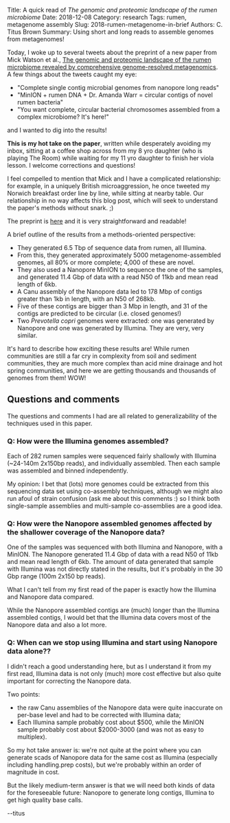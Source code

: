 Title: A quick read of _The genomic and proteomic landscape of the rumen microbiome_
Date: 2018-12-08
Category: research
Tags: rumen, metagenome assembly
Slug: 2018-rumen-metagenome-in-brief
Authors: C. Titus Brown
Summary: Using short and long reads to assemble genomes from metagenomes!

Today, I woke up to several tweets about the preprint of a new paper from Mick
Watson et al.,
[The genomic and proteomic landscape of the rumen microbiome revealed by comprehensive genome-resolved metagenomics](https://twitter.com/BioMickWatson/status/1071443060914032640). A few things about the tweets caught my eye:

* "Complete single contig microbial genomes from nanopore long reads"
* "MinION + rumen DNA + Dr. Amanda Warr = circular contigs of novel rumen bacteria"
* "You want complete, circular bacterial chromosomes assembled from a complex microbiome? It's here!"

and I wanted to dig into the results!

**This is my hot take on the paper**, written while desperately
avoiding my inbox, sitting at a coffee shop across from my 8 yro
daughter (who is playing The Room) while waiting for my 11 yro
daughter to finish her viola lesson.  I welcome corrections and
questions!

I feel compelled to mention that Mick and I have a complicated
relationship: for example, in a uniquely British microaggression, he
once tweeted my Norwich breakfast order line by line, while sitting at
nearby table. Our relationship in no way affects this blog post, which
will seek to understand the paper's methods without snark. ;)

The preprint is
[here](https://www.biorxiv.org/content/early/2018/12/08/489443) and it
is very straightforward and readable!

A brief outline of the results from a methods-oriented perspective:

* They generated 6.5 Tbp of sequence data from rumen, all Illumina.
* From this, they generated approximately 5000 metagenome-assembled genomes, all 80% or more complete; 4,000 of these are novel.
* They also used a Nanopore MinION to sequence the one of the samples, and generated 11.4 Gbp of data with a read N50 of 11kb and mean read length of 6kb.
* A Canu assembly of the Nanopore data led to 178 Mbp of contigs greater than 1kb in length, with an N50 of 268kb.
* Five of these contigs are bigger than 3 Mbp in length, and 31 of the contigs are predicted to be circular (i.e. closed genomes!)
* Two *Prevotella copri* genomes were extracted: one was generated by Nanopore and one was generated by Illumina. They are very, very similar.

It's hard to describe how exciting these results are! While rumen
communities are still a far cry in complexity from soil and sediment
communities, they are much more complex than acid mine drainage and
hot spring communities, and here we are getting thousands and
thousands of genomes from them! WOW!

## Questions and comments

The questions and comments I had are all related to generalizability
of the techniques used in this paper.

### Q: How were the Illumina genomes assembled?

Each of 282 rumen samples were sequenced fairly shallowly with
Illumina (~24-140m 2x150bp reads), and individually assembled. Then
each sample was assembled and binned independently.

My opinion: I bet that (lots) more genomes could be extracted from
this sequencing data set using co-assembly techniques, although we
might also run afoul of strain confusion (ask me about this comments
:) so I think both single-sample assemblies and multi-sample
co-assemblies are a good idea.

### Q: How were the Nanopore assembled genomes affected by the shallower coverage of the Nanopore data?

One of the samples was sequenced with both Illumina and Nanopore, with
a MinION.  The Nanopore generated 11.4 Gbp of data with a read N50 of
11kb and mean read length of 6kb. The amount of data generated that
sample with Illumina was not directly stated in the results, but 
it's probably in the 30 Gbp range (100m 2x150 bp reads).

What I can't tell from my first read of the paper is exactly how the
Illumina and Nanopore data compared.

While the Nanopore assembled contigs are (much) longer than the
Illumina assembled contigs, I would bet that the Illumina data covers
most of the Nanopore data and also a lot more.

### Q: When can we stop using Illumina and start using Nanopore data alone??

I didn't reach a good understanding here, but as I understand it from
my first read, Illumina data is not only (much) more cost effective
but also quite important for correcting the Nanopore data.  

Two points:

* the raw Canu assemblies of the Nanopore data were quite inaccurate on per-base level and had to be corrected with Illumina data;
* Each Illumina sample probably cost about $500, while the MinION
  sample probably cost about $2000-3000 (and was not as easy to
  multiplex).

So my hot take answer is: we're not quite at the point where you can
generate scads of Nanopore data for the same cost as Illumina (especially
including handling.prep costs), but we're probably within an order of
magnitude in cost.

But the likely medium-term answer is that we will need both kinds of data
for the foreseeable future: Nanopore to generate long contigs, Illumina to
get high quality base calls.

--titus
